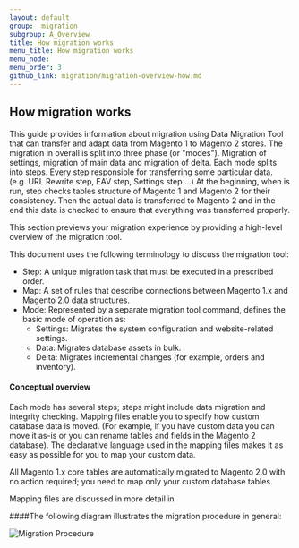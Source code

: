 ```yaml
---
layout: default
group:  migration
subgroup: A_Overview
title: How migration works
menu_title: How migration works
menu_node: 
menu_order: 3
github_link: migration/migration-overview-how.md
---
```



<h2>How migration works</h2>

This guide provides information about migration using Data Migration Tool that can transfer and adapt data from Magento 1 to Magento 2 stores. The migration in overall is split into three phase (or "modes"). Migration of settings, migration of main data and migration of delta. Each mode splits into steps. Every step responsible for transferring some particular data. (e.g. URL Rewrite step, EAV step, Settings step ...) At the beginning, when is run, step checks tables structure of Magento 1 and Magento 2 for their consistency. Then the actual data is transferred to Magento 2 and in the end this data is checked to ensure that everything was transferred properly.

This section previews your migration experience by providing a high-level overview of the migration tool. 

This document uses the following terminology to discuss the migration tool:

* Step: A unique migration task that must be executed in a prescribed order.
* Map: A set of rules that describe connections between Magento 1.x and Magento 2.0 data structures.
* Mode: Represented by a separate migration tool command, defines the basic mode of operation as:
  * Settings: Migrates the system configuration and website-related settings.
  * Data: Migrates database assets in bulk.
  * Delta: Migrates incremental changes (for example, orders and inventory). 

<h4>Conceptual overview</h4>

Each mode has several steps; steps might include data migration and integrity checking. Mapping files enable you to specify how custom database data is moved. (For example, if you have custom data you can move it as-is or you can rename tables and fields in the Magento 2 database). The declarative language used in the mapping files makes it as easy as possible for you to map your custom data.

All Magento 1.x core tables are automatically migrated to Magento 2.0 with no action required; you need to map only your custom database tables.

Mapping files are discussed in more detail in <cross-ref to Database configuration and mapping files>

####The following diagram illustrates the migration procedure in general:

<p><img src="{{ site.baseurl }}common/images/migration.png" alt="Migration Procedure"></p> 
